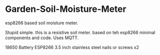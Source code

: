# Garden-Soil-Moisture-Meter
esp8266 based soil moisture meter. 


Stupid simple. this is a resistive soil meter. based on teh esp8266 minimal components and code. Uses MQTT. 

18650 Battery 
ESP8266 
3.5 inch stainless steel nails or screws x2
